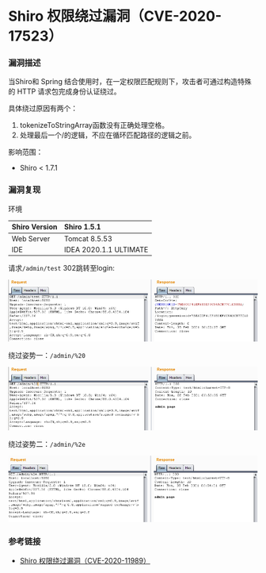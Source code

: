 # Shiro 权限绕过漏洞（CVE-2020-17523）

### 漏洞描述

当Shiro和 Spring 结合使用时，在一定权限匹配规则下，攻击者可通过构造特殊的 HTTP 请求包完成身份认证绕过。

具体绕过原因有两个：

1. tokenizeToStringArray函数没有正确处理空格。
2. 处理最后一个/的逻辑，不应在循环匹配路径的逻辑之前。

影响范围：

* Shiro < 1.7.1

### 漏洞复现

环境

| Shiro Version | Shiro 1.5.1            |
| :------------ | :--------------------- |
| Web Server    | Tomcat 8.5.53          |
| IDE           | IDEA 2020.1.1 ULTIMATE |

请求`/admin/test` 302跳转至login:

<img src="image-20210208145249325.png" alt="image-20210208145249325" style="zoom:150%;" />

绕过姿势一：`/admin/%20`

<img src="image-20210208145354757.png" alt="image-20210208145354757" style="zoom:150%;" />

绕过姿势二：`/admin/%2e`

<img src="image-20210208145429278.png" alt="image-20210208145429278" style="zoom:150%;" />

### 参考链接

* [Shiro 权限绕过漏洞（CVE-2020-11989）](https://github.com/xhycccc/Shiro-Vuln-Demo/tree/main/shiro_cve-2020-11989)